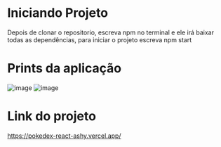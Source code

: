 # Iniciando Projeto
Depois de clonar o repositorio, escreva npm no terminal e ele irá baixar todas as dependências, para iniciar o projeto escreva npm start 

# Prints da aplicação
![image](https://github.com/IgorPCampos/Pokedex-React/assets/106407439/6234574f-ba58-410b-876e-9d2d9dc5ab8b)
![image](https://github.com/IgorPCampos/Pokedex-React/assets/106407439/4cb11ff5-c1ff-45b3-942e-086f5421fd9a)

# Link do projeto 
https://pokedex-react-ashy.vercel.app/

